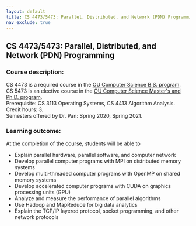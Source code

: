 ```yaml
---
layout: default
title: CS 4473/5473: Parallel, Distributed, and Network (PDN) Programming
nav_exclude: true
---
```

## CS 4473/5473: Parallel, Distributed, and Network (PDN) Programming

### Course description:
CS 4473 is a required course in the [OU Computer Science B.S. program](https://www.ou.edu/coe/cs/academics/undergrad/deg_plans_flowcharts).  
CS 5473 is an elective course in the [OU Computer Science Master's and Ph.D. program](https://www.ou.edu/content/dam/CoE/CS/PDFs/Forms/Apps/PhD_StudentChecklist_Fall2021.pdf).   
Prerequisite: CS 3113 Operating Systems, CS 4413 Algorithm Analysis.   
Credit hours: 3.   
Semesters offered by Dr. Pan: Spring 2020, Spring 2021.   

### Learning outcome: 
At the completion of the course, students will be able to
-	Explain parallel hardware, parallel software, and computer network
-	Develop parallel computer programs with MPI on distributed memory systems
-	Develop multi-threaded computer programs with OpenMP on shared memory systems
-	Develop accelerated computer programs with CUDA on graphics processing units (GPU)
-	Analyze and measure the performance of parallel algorithms
-	Use Hadoop and MapReduce for big data analytics
-	Explain the TCP/IP layered protocol, socket programming, and other network protocols

